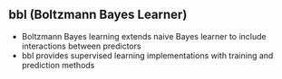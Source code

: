 ## bbl (Boltzmann Bayes Learner)
- Boltzmann Bayes learning extends naive Bayes learner to include interactions between predictors
- bbl provides supervised learning implementations with training and prediction methods
